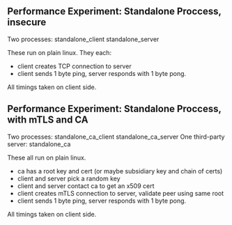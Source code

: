 Performance Experiment: Standalone Proccess, insecure
-----------------------------------------------------

Two processes:
 standalone_client
 standalone_server

These run on plain linux. They each:
 - client creates TCP connection to server
 - client sends 1 byte ping, server responds with 1 byte pong.

All timings taken on client side.

Performance Experiment: Standalone Proccess, with mTLS and CA
-------------------------------------------------------------

Two processes:
 standalone_ca_client
 standalone_ca_server
One third-party server:
 standalone_ca

These all run on plain linux.
 - ca has a root key and cert (or maybe subsidiary key and chain of certs)
 - client and server pick a random key
 - client and server contact ca to get an x509 cert
 - client creates mTLS connection to server, validate peer using same root
 - client sends 1 byte ping, server responds with 1 byte pong.

All timings taken on client side.


